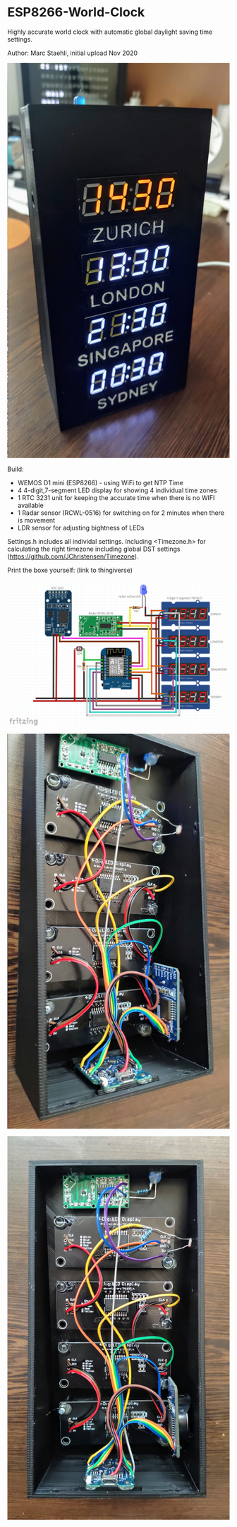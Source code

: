 # ESP8266-World-Clock
Highly accurate world clock with automatic global daylight saving time settings.

Author: Marc Staehli, initial upload Nov 2020

[![ESP8266-World-Clock](https://github.com/3KUdelta/ESP8266-World-Clock/blob/main/pics/IMG_20201108_143037.jpg)](https://github.com/3KUdelta/ESP8266-World-Clock)


Build:
- WEMOS D1 mini (ESP8266) - using WiFi to get NTP Time
- 4 4-digit,7-segment LED display for showing 4 individual time zones
- 1 RTC 3231 unit for keeping the accurate time when there is no WIFI available
- 1 Radar sensor (RCWL-0516) for switching on for 2 minutes when there is movement
- LDR sensor for adjusting bightness of LEDs

Settings.h includes all individal settings. 
Including <Timezone.h> for calculating the right timezone including global DST settings (https://github.com/JChristensen/Timezone).

Print the boxe yourself: (link to thingiverse)

[![ESP8266-World-Clock](https://github.com/3KUdelta/ESP8266-World-Clock/blob/main/pics/WorldClock_scematic.png)](https://github.com/3KUdelta/ESP8266-World-Clock)

[![ESP8266-World-Clock](https://github.com/3KUdelta/ESP8266-World-Clock/blob/main/pics/IMG_20201108_141833.jpg)](https://github.com/3KUdelta/ESP8266-World-Clock)

[![ESP8266-World-Clock](https://github.com/3KUdelta/ESP8266-World-Clock/blob/main/pics/IMG_20201108_141814.jpg)](https://github.com/3KUdelta/ESP8266-World-Clock)
